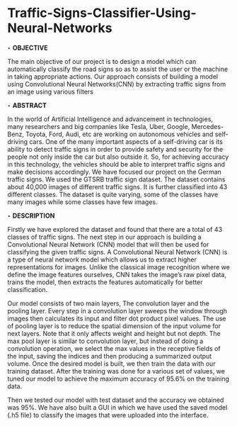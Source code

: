 # Traffic-Signs-Classifier-Using-Neural-Networks

‣ **OBJECTIVE**

The main objective of our project is to design a model which can automatically classify the road signs so as to assist the user or the machine in taking appropriate actions. Our approach consists of building a model using Convolutional Neural Networks(CNN) by extracting traffic signs from an image using various filters

‣ **ABSTRACT**

In the world of Artificial Intelligence and advancement in technologies, many researchers and big companies like Tesla, Uber, Google, Mercedes-Benz, Toyota, Ford, Audi, etc are working on autonomous vehicles and self-driving cars. One of the many important aspects of a self-driving car is its ability to detect traffic signs in order to provide safety and security for the people not only inside the car but also outside it. So, for achieving accuracy in this technology, the vehicles should be able to interpret traffic signs and make decisions accordingly.
We have focused our project on the German traffic signs. We used the GTSRB traffic sign dataset. The dataset contains about 40,000 images of  different traffic signs. It is further classified into 43 different classes. The dataset is quite varying, some of the classes have many images while some classes have few images.

‣ **DESCRIPTION**

Firstly we have explored the dataset and found that there are a total of 43 classes of traffic signs. The next step in our approach is building a Convolutional Neural Network (CNN) model that will then be used for classifying the given traffic signs.  A  Convolutional Neural Network (CNN)  is a type of neural network model which allows us to extract higher representations for images. Unlike the classical image recognition where we define the image features ourselves, CNN takes the image’s raw pixel data, trains the model, then extracts the features automatically for better classification. 

Our model consists of two main layers, The convolution layer and the pooling layer. Every step in a convolution layer sweeps the window through images then calculates its input and filter dot product pixel values. The use of pooling layer is to reduce the spatial dimension of the input volume for next layers. Note that it only affects weight and height but not depth. The max pool layer is similar to convolution layer, but instead of doing a convolution operation, we select the max values in the receptive fields of the input, saving the indices and then producing a summarized output volume.
Once the desired model is built, we then train the data with our training dataset. After the training was done for a various set of values, we tuned our model to achieve the maximum accuracy of 95.6% on the training data.

Then we tested our model with test dataset and the accuracy we obtained was 95%.
We have also built a GUI in which we have used the saved model (.h5 file) to classify the images that were uploaded into the interface.
